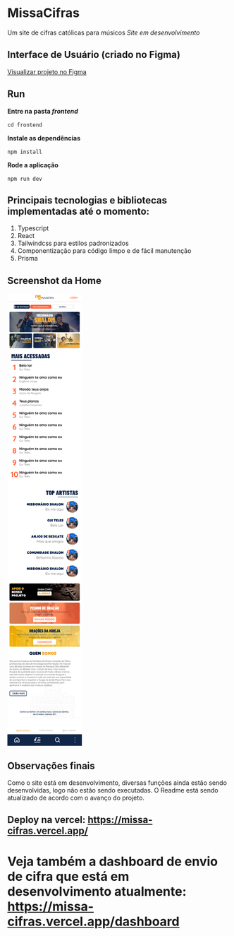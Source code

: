 # MissaCifras
Um site de cifras católicas para músicos
*Site em desenvolvimento*

## Interface de Usuário (criado no Figma)
[Visualizar projeto no Figma](https://www.figma.com/community/file/1304450700780098811/missacifras)

## Run
**Entre na pasta *frontend***
```
cd frontend
```
**Instale as dependências**
```
npm install
```

**Rode a aplicação**
```
npm run dev
```

## Principais tecnologias e bibliotecas implementadas até o momento:
1) Typescript
2) React
3) Tailwindcss para estilos padronizados
4) Componentização para código limpo e de fácil manutenção
5) Prisma

## Screenshot da Home
![](docs/images/home.png)


## Observações finais
Como o site está em desenvolvimento, diversas funções ainda estão sendo desenvolvidas, logo não estão sendo executadas. O Readme está sendo atualizado de acordo com o avanço do projeto.

## Deploy na vercel: https://missa-cifras.vercel.app/
# Veja também a dashboard de envio de cifra que está em desenvolvimento atualmente: https://missa-cifras.vercel.app/dashboard
